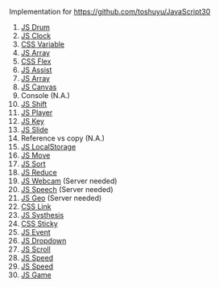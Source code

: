 Implementation for https://github.com/toshuyu/JavaScript30

1. [JS Drum](https://toshuyu.github.io/js30/001-js-drum/)
2. [JS Clock](https://toshuyu.github.io/js30/002-js-clock/)
3. [CSS Variable](https://toshuyu.github.io/js30/003-css-var/)
4. [JS Array](https://toshuyu.github.io/js30/004-js-array/)
5. [CSS Flex](https://toshuyu.github.io/js30/005-css-flex/)
6. [JS Assist](https://toshuyu.github.io/js30/006-js-assist/)
7. [JS Array](https://toshuyu.github.io/js30/007-js-array/)
8. [JS Canvas](https://toshuyu.github.io/js30/008-js-canvas/)
9. Console (N.A.)
10. [JS Shift](https://toshuyu.github.io/js30/010-js-shift/)
11. [JS Player](https://toshuyu.github.io/js30/011-js-player/)
12. [JS Key](https://toshuyu.github.io/js30/012-js-key/)
13. [JS Slide](https://toshuyu.github.io/js30/013-js-slide/)
14. Reference vs copy (N.A.)
15. [JS LocalStorage](https://toshuyu.github.io/js30/015-js-localSto/)
16. [JS Move](https://toshuyu.github.io/js30/016-js-move/)
17. [JS Sort](https://toshuyu.github.io/js30/017-js-sort/)
18. [JS Reduce](https://toshuyu.github.io/js30/018-js-reduce/)
19. [JS Webcam](https://toshuyu.github.io/js30/019-js-webcam/) (Server needed)
20. [JS Speech](https://toshuyu.github.io/js30/020-js-speech/) (Server needed)
21. [JS Geo](https://toshuyu.github.io/js30/021-js-geo/) (Server needed)
22. [CSS Link](https://toshuyu.github.io/js30/022-css-link/)
23. [JS Systhesis](https://toshuyu.github.io/js30/023-js-synthesis/)
24. [CSS Sticky](https://toshuyu.github.io/js30/024-css-nav/)
25. [JS Event](https://toshuyu.github.io/js30/025-js-event/)
26. [JS Dropdown](https://toshuyu.github.io/js30/026-js-dropdown/)
27. [JS Scroll](https://toshuyu.github.io/js30/027-js-scroll/)
28. [JS Speed](https://toshuyu.github.io/js30/028-js-speed/)
29. [JS Speed](https://toshuyu.github.io/js30/029-js-clock/)
30. [JS Game](https://toshuyu.github.io/js30/030-js-game/)
